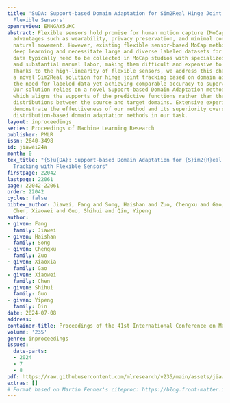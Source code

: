 ```yaml
---
title: 'SuDA: Support-based Domain Adaptation for Sim2Real Hinge Joint Tracking with
  Flexible Sensors'
openreview: ENNGAY5uKC
abstract: Flexible sensors hold promise for human motion capture (MoCap), offering
  advantages such as wearability, privacy preservation, and minimal constraints on
  natural movement. However, existing flexible sensor-based MoCap methods rely on
  deep learning and necessitate large and diverse labeled datasets for training. These
  data typically need to be collected in MoCap studios with specialized equipment
  and substantial manual labor, making them difficult and expensive to obtain at scale.
  Thanks to the high-linearity of flexible sensors, we address this challenge by proposing
  a novel Sim2Real solution for hinge joint tracking based on domain adaptation, eliminating
  the need for labeled data yet achieving comparable accuracy to supervised learning.
  Our solution relies on a novel Support-based Domain Adaptation method, namely SuDA,
  which aligns the supports of the predictive functions rather than the instance-dependent
  distributions between the source and target domains. Extensive experimental results
  demonstrate the effectiveness of our method and its superiority overstate-of-the-art
  distribution-based domain adaptation methods in our task.
layout: inproceedings
series: Proceedings of Machine Learning Research
publisher: PMLR
issn: 2640-3498
id: jiawei24a
month: 0
tex_title: "{S}u{DA}: Support-based Domain Adaptation for {S}im2{R}eal Hinge Joint
  Tracking with Flexible Sensors"
firstpage: 22042
lastpage: 22061
page: 22042-22061
order: 22042
cycles: false
bibtex_author: Jiawei, Fang and Song, Haishan and Zuo, Chengxu and Gao, Xiaoxia and
  Chen, Xiaowei and Guo, Shihui and Qin, Yipeng
author:
- given: Fang
  family: Jiawei
- given: Haishan
  family: Song
- given: Chengxu
  family: Zuo
- given: Xiaoxia
  family: Gao
- given: Xiaowei
  family: Chen
- given: Shihui
  family: Guo
- given: Yipeng
  family: Qin
date: 2024-07-08
address:
container-title: Proceedings of the 41st International Conference on Machine Learning
volume: '235'
genre: inproceedings
issued:
  date-parts:
  - 2024
  - 7
  - 8
pdf: https://raw.githubusercontent.com/mlresearch/v235/main/assets/jiawei24a/jiawei24a.pdf
extras: []
# Format based on Martin Fenner's citeproc: https://blog.front-matter.io/posts/citeproc-yaml-for-bibliographies/
---
```

